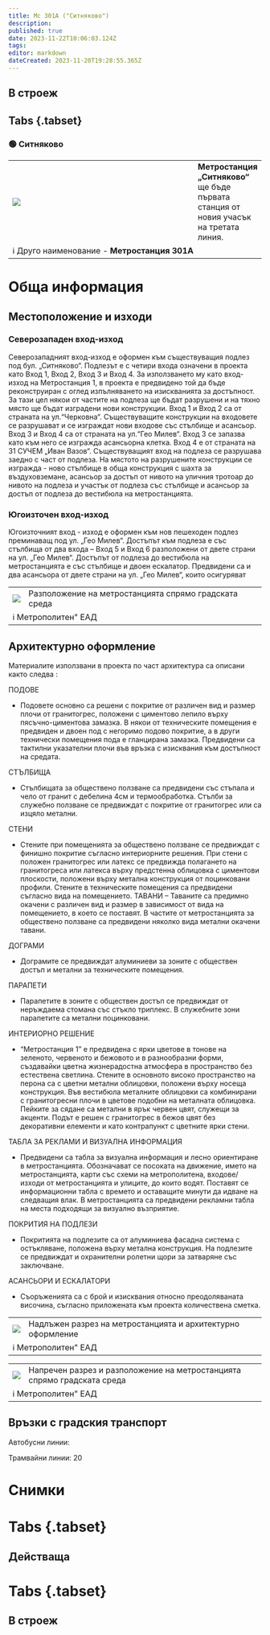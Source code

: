 ```yaml
---
title: Мс 301А ("Ситняково")
description: 
published: true
date: 2023-11-22T10:06:03.124Z
tags: 
editor: markdown
dateCreated: 2023-11-20T19:28:55.365Z
---
```


## В строеж
## Tabs {.tabset}
### 🟢 Ситняково
<table style="width:100%">
  <tr>
    <td style="width:400px"><img src="https://drive.google.com/uc?id=13PiQshVSavvqQtiqpwXI6uK0aUuQ0YDZ"></td>
    <td><b>Метростанция „Ситняково“</b> ще бъде първата станция от новия учасък на третата линия. <br></td> </tr>
  <td colspan=2 >ℹ️ Друго наименование - <b>Метростанция 301А</b></td>
</table>


# Обща информация


## Местоположение и изходи

### Северозападен вход-изход
Северозападният вход-изход е оформен към съществуващия подлез под бул. „Ситняково“. Подлезът е с четири входа означени в проекта като Вход 1, Вход 2, Вход 3 и Вход 4. За използването му като вход-изход на Метростанция 1, в проекта е предвидено той да бъде реконструиран с оглед изпълняването на изискванията за достъпност. За тази цел някои от частите на подлеза ще бъдат разрушени и на тяхно място ще бъдат изградени нови конструкции. Вход 1 и Вход 2 са от страната на ул.“Черковна“. Съществуващите конструкции на входовете се разрушават и се изграждат нови входове със стълбище и асансьор. Вход 3 и Вход 4 са от страната на ул.“Гео Милев“. Вход 3 се запазва като към него се изгражда асансьорна клетка. Вход 4 е от страната на 31 СУЧЕМ „Иван Вазов“. Съществуващият вход на подлеза се разрушава заедно с част от подлеза. На мястото на разрушените конструкции се изгражда - ново стълбище в обща конструкция с шахта за въздуховземане, асансьор за достъп от нивото на уличния тротоар до нивото на подлеза и участък от подлеза със стълбище и асансьор за достъп от подлеза до вестибюла на метростанцията.

### Югоизточен вход-изход
Югоизточният вход - изход е оформен към нов пешеходен подлез преминаващ под ул. „Гео Милев“. Достъпът към подлеза е със стълбища от два входа – Вход 5 и Вход 6 разположени от двете страни на ул. „Гео Милев“. Достъпът от подлеза до вестибюла на метростанцията е със стълбище и двоен ескалатор. Предвидени са и два асансьора от двете страни на ул. „Гео Милев“, които осигуряват
      
<div class="table-responsive"><table style="width:100%"><tr>
<td><img src="https://drive.google.com/uc?id=13PiQshVSavvqQtiqpwXI6uK0aUuQ0YDZ"></td>
<td>Разположение на метростанцията спрямо градската среда</td></tr>
  <td colspan=2 >ℹ️ Метрополитен" ЕАД </td></table></div>
  
  
  
## Архитектурно оформление
Материалите използвани в проекта по част архитектура са описани както следва :

ПОДОВЕ
- Подовете основно са решени с покритие от различен вид и размер плочи от гранитогрес, положени с циментово лепило върху пясъчно-циментова замазка. В някои от техническите помещения е предвиден и двоен под с негоримо подово покритие, а в други технически помещения пода е гланцирана замазка. Предвидени са тактилни указателни плочи във връзка с изисквания към достъпност на средата.

СТЪЛБИЩА
- Стълбищата за обществено ползване са предвидени със стъпала и чело от гранит с дебелина 4см и термообработка. Стълби за служебно ползване се предвиждат с покритие от гранитогрес или са изцяло метални.

СТЕНИ
- Стените при помещенията за обществено ползване се предвиждат с финишно покритие съгласно интериорните решения. При стени с положен гранитогрес или латекс се предвижда полагането на гранитогреса или латекса върху предстенна облицовка с циментови плоскости, положени върху метална конструкция от поцинковани профили. Стените в техническите помещения са предвидени съгласно вида на помещението. ТАВАНИ – Таваните са предимно окачени с различен вид и размер в зависимост от вида на помещението, в което се поставят. В частите от метростанцията за обществено ползване са предвидени няколко вида метални окачени тавани.

ДОГРАМИ
- Дограмите се предвиждат алуминиеви за зоните с обществен достъп и метални за техническите помещения.


ПАРАПЕТИ
- Парапетите в зоните с обществен достъп се предвиждат от неръждаема
стомана със стъкло триплекс. В служебните зони парапетите са метални поцинковани.


ИНТЕРИОРНО РЕШЕНИЕ
- “Метростанция 1” е предвидена с ярки цветове в тонове на зеленото, червеното и бежовото и в разнообразни форми, създавайки цветна жизнерадостна атмосфера в пространство без естествена светлина. Стените в основното високо пространство на перона са с цветни метални облицовки, положени върху носеща конструкция. Във вестибюла металните облицовки са комбинирани с гранитогресни плочи в цветове подобни на металната облицовка. Пейките за сядане са метални в ярък червен цвят, служещи за акценти. Подът е решен с гранитогрес в бежов цвят без декоративни елементи и като контрапункт с цветните ярки стени.

ТАБЛА ЗА РЕКЛАМИ И ВИЗУАЛНА ИНФОРМАЦИЯ
- Предвидени са табла за визуална информация и лесно ориентиране в метростанцията. Обозначават се посоката на движение, името на метростанцията, карти със схеми на метрополитена, входове/изходи от метростанцията и улиците, до които водят. Поставят се информационни табла с времето и оставащите минути да идване на следващия влак. В метростанцията са предвидени рекламни табла на места подходящи за визуално възприятие.

ПОКРИТИЯ НА ПОДЛЕЗИ
- Покритията на подлезите са от алуминиева фасадна система с остъкляване, положена върху метална конструкция. На подлезите се предвиждат и охранителни ролетни щори за затваряне със заключване.

АСАНСЬОРИ И ЕСКАЛАТОРИ
- Съоръженията са с брой и изисквания относно преодоляваната височина, съгласно приложената към проекта количествена сметка.


<div class="table-responsive"><table style="width:100%"><tr>
<td><img src="https://drive.google.com/uc?id=1q8HvTMmDjkg3bTe6oz5JvFz3CVBDmyjd"></td>
<td>Надлъжен разрез на метростанцията и архитектурно оформление</td></tr>
  <td colspan=2 >ℹ️ Метрополитен" ЕАД </td></table></div>
    
      
<div class="table-responsive"><table style="width:100%"><tr>
<td><img src="https://drive.google.com/uc?id=1zFK-dJNzWPWujS8U5UpnZbdYeWrQSwtH"></td>
<td>Напречен разрез и разположение на метростанцията спрямо градската среда</td></tr>
  <td colspan=2 >ℹ️ Метрополитен" ЕАД </td></table></div>
      
      
  
## Връзки с градския транспорт
Автобусни линии:

Трамвайни линии: 20

# Снимки
  
# Tabs {.tabset}
## Действаща

  
# Tabs {.tabset}
## В строеж